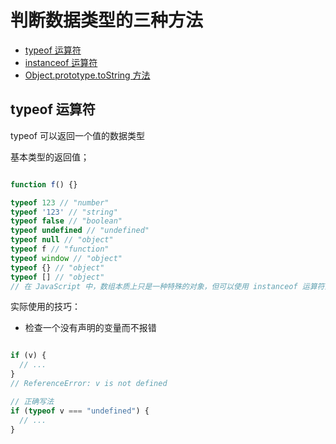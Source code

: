 # 判断数据类型的三种方法

* [typeof 运算符](#typeof-运算符)
* [instanceof 运算符](#)
* [Object.prototype.toString 方法](#)

## typeof 运算符

typeof 可以返回一个值的数据类型

基本类型的返回值；

```javascript

function f() {}

typeof 123 // "number"
typeof '123' // "string"
typeof false // "boolean"
typeof undefined // "undefined"
typeof null // "object"
typeof f // "function"
typeof window // "object"
typeof {} // "object"
typeof [] // "object" 
// 在 JavaScript 中，数组本质上只是一种特殊的对象，但可以使用 instanceof 运算符区分数组和对象

```

实际使用的技巧：

* 检查一个没有声明的变量而不报错

```javascript

if (v) {
  // ...
} 
// ReferenceError: v is not defined

// 正确写法
if (typeof v === "undefined") {
  // ...
}

```

